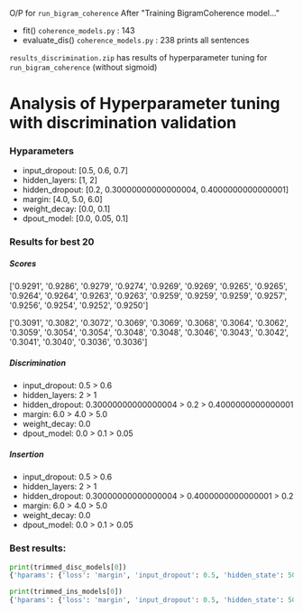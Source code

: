 O/P for `run_bigram_coherence`
After "Training BigramCoherence model..."

- fit() `coherence_models.py` : 143
- evaluate_dis() `coherence_models.py` : 238 prints all sentences

`results_discrimination.zip` has results of hyperparameter tuning for `run_bigram_coherence` (without sigmoid)

# Analysis of Hyperparameter tuning with discrimination validation

### Hyparameters

- input_dropout: [0.5, 0.6, 0.7]
- hidden_layers: [1, 2]
- hidden_dropout: [0.2, 0.30000000000000004, 0.4000000000000001]
- margin: [4.0, 5.0, 6.0]
- weight_decay: [0.0, 0.1]
- dpout_model: [0.0, 0.05, 0.1]

### Results for best 20

##### Scores

['0.9291', '0.9286', '0.9279', '0.9274', '0.9269', '0.9269', '0.9265', '0.9265', '0.9264', '0.9264', '0.9263', '0.9263', '0.9259', '0.9259', '0.9259', '0.9257', '0.9256', '0.9254', '0.9252', '0.9250']

['0.3091', '0.3082', '0.3072', '0.3069', '0.3069', '0.3068', '0.3064', '0.3062', '0.3059', '0.3054', '0.3054', '0.3048', '0.3048', '0.3046', '0.3043', '0.3042', '0.3041', '0.3040', '0.3036', '0.3036']

##### Discrimination

- input_dropout: 0.5 > 0.6
- hidden_layers: 2 > 1
- hidden_dropout: 0.30000000000000004 > 0.2 > 0.4000000000000001
- margin: 6.0 > 4.0 > 5.0
- weight_decay: 0.0
- dpout_model: 0.0 > 0.1 > 0.05

##### Insertion

- input_dropout: 0.5 > 0.6
- hidden_layers: 2 > 1
- hidden_dropout: 0.30000000000000004 > 0.4000000000000001 > 0.2
- margin: 6.0 > 4.0 > 5.0
- weight_decay: 0.0
- dpout_model: 0.0 > 0.1 > 0.05

### Best results:

```python
print(trimmed_disc_models[0])
{'hparams': {'loss': 'margin', 'input_dropout': 0.5, 'hidden_state': 500, 'hidden_layers': 2, 'hidden_dropout': 0.30000000000000004, 'num_epochs': 50, 'margin': 6.0, 'lr': 0.001, 'weight_decay': 0.0, 'use_bn': False, 'task': 'discrimination', 'bidirectional': False, 'dpout_model': 0.0}, 'discrimination': [0.9291271347248576, [0.8881799163179916, 0.9248603351955307, 0.980352644836272]], 'insertion': [0.30914630954998895, [0.49057581191472405, 0.23112018911437762, 0.12588024765485295]]}

print(trimmed_ins_models[0])
{'hparams': {'loss': 'margin', 'input_dropout': 0.5, 'hidden_state': 500, 'hidden_layers': 2, 'hidden_dropout': 0.30000000000000004, 'num_epochs': 50, 'margin': 6.0, 'lr': 0.001, 'weight_decay': 0.0, 'use_bn': False, 'task': 'discrimination', 'bidirectional': False, 'dpout_model': 0.0}, 'discrimination': [0.9291271347248576, [0.8881799163179916, 0.9248603351955307, 0.980352644836272]], 'insertion': [0.30914630954998895, [0.49057581191472405, 0.23112018911437762, 0.12588024765485295]]}
```
